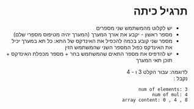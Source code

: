 <div dir="rtl">


# תרגיל כיתה
* יש לקלוט מהמשתמש שני מספרים
* מספר ראשון - יקבע את אורך המערך (המערך יהיה מטיפוס מספרי שלם)
* מספר שני קובע בכמה להכפיל את האינדקס של התא:
כל תא במערך יכיל את האינדקס כפול המספר השני שהמשתמש הזין
* יש להדפיס את מספר התאים שהמשתמש בחר + מספר מכפלת האינדקס + תוכן תאי המערך


לדוגמה: עבור הקלט 3 ו - 4    
נקבל : 

```
num of elements: 3
num of mul: 4
array content: 0 , 4 , 8
```

</div>